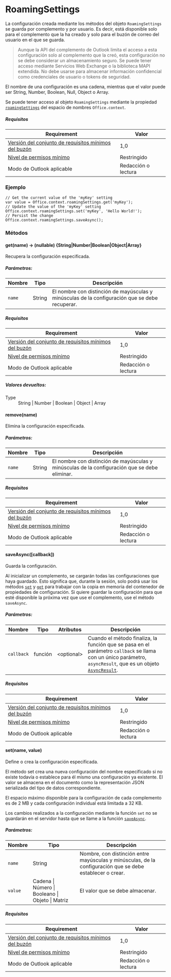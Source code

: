 

# RoamingSettings

La configuración creada mediante los métodos del objeto `RoamingSettings` se guarda por complemento y por usuario. Es decir, está disponible solo para el complemento que la ha creado y solo para el buzón de correo del usuario en el que se guarda.

> Aunque la API del complemento de Outlook limita el acceso a esta configuración solo al complemento que la creó, esta configuración no se debe considerar un almacenamiento seguro. Se puede tener acceso mediante Servicios Web Exchange o la biblioteca MAPI extendida. No debe usarse para almacenar información confidencial como credenciales de usuario o tokens de seguridad.

El nombre de una configuración es una cadena, mientras que el valor puede ser String, Number, Boolean, Null, Object o Array.

Se puede tener acceso al objeto `RoamingSettings` mediante la propiedad [`roamingSettings`](Office.context.md#roamingsettings-roamingsettings) del espacio de nombres `Office.context`.

##### Requisitos

|Requirement| Valor|
|---|---|
|[Versión del conjunto de requisitos mínimos del buzón](./tutorial-api-requirement-sets.md)| 1,0|
|[Nivel de permisos mínimo](../../docs/outlook/understanding-outlook-add-in-permissions.md)| Restringido|
|Modo de Outlook aplicable| Redacción o lectura|

### Ejemplo

```
// Get the current value of the 'myKey' setting
var value = Office.context.roamingSettings.get('myKey');
// Update the value of the 'myKey' setting
Office.context.roamingSettings.set('myKey', 'Hello World!');
// Persist the change
Office.context.roamingSettings.saveAsync();
```

### Métodos

####  get(name) → (nullable) {String|Number|Boolean|Object|Array}

Recupera la configuración especificada.

##### Parámetros:

|Nombre| Tipo| Descripción|
|---|---|---|
|`name`| String|El nombre con distinción de mayúsculas y minúsculas de la configuración que se debe recuperar.|

##### Requisitos

|Requirement| Valor|
|---|---|
|[Versión del conjunto de requisitos mínimos del buzón](./tutorial-api-requirement-sets.md)| 1,0|
|[Nivel de permisos mínimo](../../docs/outlook/understanding-outlook-add-in-permissions.md)| Restringido|
|Modo de Outlook aplicable| Redacción o lectura|

##### Valores devueltos:

<dl class="param-type">

<dt>Type</dt>

<dd>String | Number | Boolean | Object | Array</dd>

</dl>

####  remove(name)

Elimina la configuración especificada.

##### Parámetros:

|Nombre| Tipo| Descripción|
|---|---|---|
|`name`| String|El nombre con distinción de mayúsculas y minúsculas de la configuración que se debe eliminar.|

##### Requisitos

|Requirement| Valor|
|---|---|
|[Versión del conjunto de requisitos mínimos del buzón](./tutorial-api-requirement-sets.md)| 1,0|
|[Nivel de permisos mínimo](../../docs/outlook/understanding-outlook-add-in-permissions.md)| Restringido|
|Modo de Outlook aplicable| Redacción o lectura|
####  saveAsync([callback])

Guarda la configuración.

Al inicializar un complemento, se cargarán todas las configuraciones que haya guardado. Esto significa que, durante la sesión, solo podrá usar los métodos [`set`](RoamingSettings.md#setname-value) y [`get`](RoamingSettings.md#getname--nullable-stringnumberbooleanobjectarray) para trabajar con la copia en memoria del contenedor de propiedades de configuración. Si quiere guardar la configuración para que esté disponible la próxima vez que use el complemento, use el método `saveAsync`.

##### Parámetros:

|Nombre| Tipo| Atributos| Descripción|
|---|---|---|---|
|`callback`| función| &lt;optional&gt;|Cuando el método finaliza, la función que se pasa en el parámetro `callback` se llama con un único parámetro, `asyncResult`, que es un objeto [`AsyncResult`](simple-types.md#asyncresult). |

##### Requisitos

|Requirement| Valor|
|---|---|
|[Versión del conjunto de requisitos mínimos del buzón](./tutorial-api-requirement-sets.md)| 1,0|
|[Nivel de permisos mínimo](../../docs/outlook/understanding-outlook-add-in-permissions.md)| Restringido|
|Modo de Outlook aplicable| Redacción o lectura|
####  set(name, value)

Define o crea la configuración especificada.

El método set crea una nueva configuración del nombre especificado si no existe todavía o establece para él mismo una configuración ya existente. El valor se almacena en el documento como la representación JSON serializada del tipo de datos correspondiente.

El espacio máximo disponible para la configuración de cada complemento es de 2 MB y cada configuración individual está limitada a 32 KB.

Los cambios realizados a la configuración mediante la función `set` no se guardarán en el servidor hasta que se llame a la función [`saveAsync`](RoamingSettings.md#saveasynccallback).

##### Parámetros:

|Nombre| Tipo| Descripción|
|---|---|---|
|`name`| String|Nombre, con distinción entre mayúsculas y minúsculas, de la configuración que se debe establecer o crear.|
|`value`| Cadena &#124; Número &#124; Booleano &#124; Objeto &#124; Matriz|El valor que se debe almacenar.|

##### Requisitos

|Requirement| Valor|
|---|---|
|[Versión del conjunto de requisitos mínimos del buzón](./tutorial-api-requirement-sets.md)| 1,0|
|[Nivel de permisos mínimo](../../docs/outlook/understanding-outlook-add-in-permissions.md)| Restringido|
|Modo de Outlook aplicable| Redacción o lectura|

